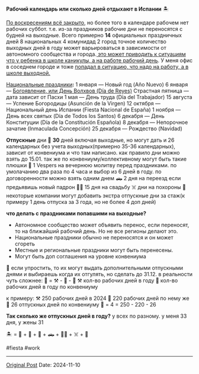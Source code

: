 **Рабочий календарь или сколько дней отдыхают в Испании** 🏝

[По воскресениям всё закрыто](2329.md), но более того в календаре рабочем нет рабочих суббот. т.е. из-за праздников рабочие дни не переносятся  с будней на выходные. Всего примерно **14** официальных праздничных дней
8 национальных
4 комунидад
2 город
точное количество выходных дней в году может варьироваться в зависимости от автономного сообщества и города.[ это может приводить к ситуациям что у ребенка в школе каникулы, а на работе рабочий день](https://t.me/digitalnomadespanol/652). У меня офис в соседнем городе и тоже [попадал в ситуацию, что надо на работу, а в школе выходной.](223.md)

[Национальные праздники](687.md)**:**
1 января — Новый год (Año Nuevo)
6 января — [Богоявление, или День Волхвов (Día de Reyes)](1853.md)
Страстная пятница — дата зависит от Пасхи
1 мая — День труда (Día del Trabajador)
15 августа — Успение Богородицы (Asunción de la Virgen)
12 октября — Национальный день Испании (Fiesta Nacional de España)
1 ноября — День всех святых (Día de Todos los Santos)
6 декабря — День Конституции (Día de la Constitución Española)
8 декабря — Непорочное зачатие (Inmaculada Concepción)
25 декабря — Рождество (Navidad)

**Отпускные** дни
🎉 **30** дней включая выходные, но могут дать и 26 календарных без учета выходных(примерно 35-36 календарных), зависит от конвениума и что там написано. как правило дни можно взять до 15.01. так же по конвениуму/коллективному могут быть такие плюшки
🧎 1 Vespers на вечернюю молитву перед праздниками. по умолачанию два раза по 4 часа и выбор из 6 дней в году. по договоренности можно взять одним днем
🛻 2 дня на переезд если предьявишь новый падрон
👰‍♀️ 15 дня на свадьбу
☠️ дни на похороны
🎩 некоторые компании могут добавить экстра отпускные дни за стаж(к примеру 1 день отпуска за 3 года, но не более 4 доп дней)

**что делать с праздниками попавшими на выходные?**
- Автономное сообщество может объявить перенос, если переносят, то на ближайший рабочий день. Но не все регионы делают это.
- Национальные праздники обычно не переносятся и он может сгореть
- Местные и региональные праздники могут быть перенесены.
- Могут быть доп соглашения на уровне конвениума

🎂 если упростить, то их могут выдать дополнительными отпускными днями и выбираешь когда их отгулять, но сделать до 31.12. в реальности чуть сложнее: 🎂 = ⚒ - 📆 - 🎉
⚒ кол-во рабочих дней в году
📆 кол-во рабочих дней в году по конвениуму

к примеру:
⚒ 250 рабочих дней в 2024
📆 220 рабочих дней по нему же
🎉 26 отпускных дней по конвениуму 
🎂 = 4 = 250 - 220 - 26

**Так сколько же отпускных дней в году?**
у всех по разному. у меня 33 дня, у жены 31

🏝 = 🎉 + 🎂  + 🧎 + 🛻 + 👰‍♀️ + ☠️ + 🎩 

#fiesta #work

---
[Original Post](https://t.me/lev2tarragona/2800)
Date: 2024-11-10
